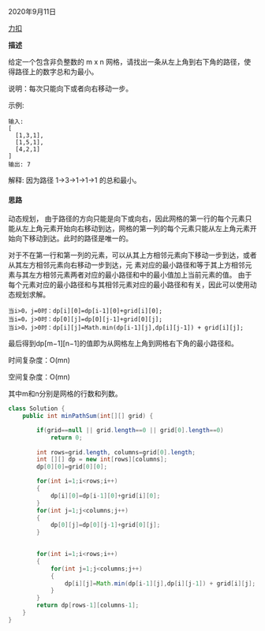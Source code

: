 2020年9月11日

[力扣](https://leetcode-cn.com/problems/minimum-path-sum/)

**描述**

给定一个包含非负整数的 m x n 网格，请找出一条从左上角到右下角的路径，使得路径上的数字总和为最小。

说明：每次只能向下或者向右移动一步。

示例:
```
输入:
[
  [1,3,1],
  [1,5,1],
  [4,2,1]
]
输出: 7
```
解释: 因为路径 1→3→1→1→1 的总和最小。

#### 思路

动态规划，
由于路径的方向只能是向下或向右，因此网格的第一行的每个元素只能从左上角元素开始向右移动到达，网格的第一列的每个元素只能从左上角元素开始向下移动到达。此时的路径是唯一的。

对于不在第一行和第一列的元素，可以从其上方相邻元素向下移动一步到达，或者从其左方相邻元素向右移动一步到达，元
素对应的最小路径和等于其上方相邻元素与其左方相邻元素两者对应的最小路径和中的最小值加上当前元素的值。
由于每个元素对应的最小路径和与其相邻元素对应的最小路径和有关，因此可以使用动态规划求解。
```
当i>0，j=0时：dp[i][0]=dp[i-1][0]+grid[i][0];
当i=0，j>0时：dp[0][j]=dp[0][j-1]+grid[0][j];
当i>0，j>0时：dp[i][j]=Math.min(dp[i-1][j],dp[i][j-1]) + grid[i][j];
```
最后得到dp[m−1][n−1]的值即为从网格左上角到网格右下角的最小路径和。

时间复杂度：O(mn)

空间复杂度：O(mn)

其中m和n分别是网格的行数和列数。

```java
class Solution {
    public int minPathSum(int[][] grid) {

        if(grid==null || grid.length==0 || grid[0].length==0)
            return 0;
        
        int rows=grid.length, columns=grid[0].length;
        int [][] dp = new int[rows][columns];
        dp[0][0]=grid[0][0];

        for(int i=1;i<rows;i++)
        {
            dp[i][0]=dp[i-1][0]+grid[i][0];
        }
        for(int j=1;j<columns;j++)
        {
            dp[0][j]=dp[0][j-1]+grid[0][j];
        }

        
        for(int i=1;i<rows;i++)
        {
            for(int j=1;j<columns;j++)
            {
                dp[i][j]=Math.min(dp[i-1][j],dp[i][j-1]) + grid[i][j];
            }
        }
        return dp[rows-1][columns-1];
    }
}
```


